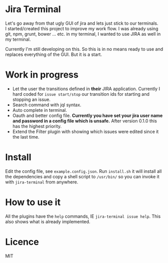 # Jira Terminal
Let's go away from that ugly GUI of jira and lets just stick to our terminals.  
I  started/created this project to improve my work flow. I was already using git, npm, grunt, bower ... etc. in my terminal, I wanted to use JIRA as well in my terminal.

Currently I'm still developing on this. So this is in no means ready to use and replaces everything of the GUI. But it is a start.

# Work in progress
 * Let the user the transitions defined in **their** JIRA application. Currently I hard coded for `issue start/stop` our transition ids for starting and stopping an issue.
 * Search command with jql syntax.
 * Auto complete in terminal.
 * Oauth and better config file. **Currently you have set your jira user name and password in a config file which is unsafe.** After version 0.1.0 this has the highest priority.
 * Extend the Filter plugin with showing which issues were edited since it the last time.

# Install
Edit the config file, see `example.config.json`.
Run `install.sh` it will install all the dependencies and copy a shell script to `/usr/bin/` so you can invoke it with `jira-terminal` from anywhere.

# How to use it
All the plugins have the `help` commands, IE `jira-terminal issue help`. This also shows what is already implemented.

# Licence 
MIT
